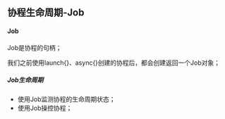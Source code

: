 ## 协程生命周期-Job

#### Job

Job是协程的句柄；

我们之前使用launch{}、async{}创建的协程后，都会创建返回一个Job对象；

##### Job生命周期

- 使用Job监测协程的生命周期状态；
- 使用Job操控协程；